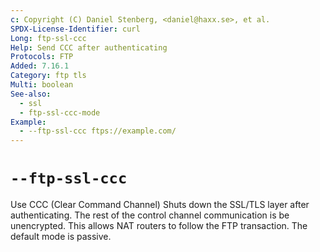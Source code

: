 ```yaml
---
c: Copyright (C) Daniel Stenberg, <daniel@haxx.se>, et al.
SPDX-License-Identifier: curl
Long: ftp-ssl-ccc
Help: Send CCC after authenticating
Protocols: FTP
Added: 7.16.1
Category: ftp tls
Multi: boolean
See-also:
  - ssl
  - ftp-ssl-ccc-mode
Example:
  - --ftp-ssl-ccc ftps://example.com/
---
```


# `--ftp-ssl-ccc`

Use CCC (Clear Command Channel) Shuts down the SSL/TLS layer after
authenticating. The rest of the control channel communication is be
unencrypted. This allows NAT routers to follow the FTP transaction. The
default mode is passive.
